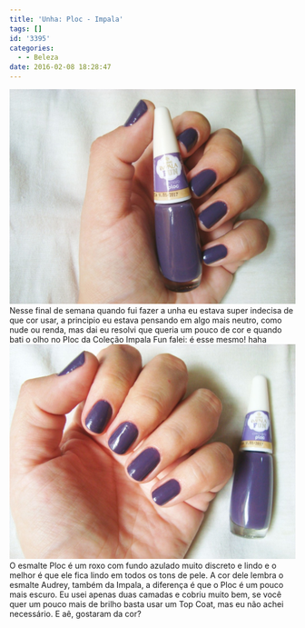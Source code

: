 ```yaml
---
title: 'Unha: Ploc - Impala'
tags: []
id: '3395'
categories:
  - - Beleza
date: 2016-02-08 18:28:47
---
```


[![nail - ploc da impala ](/wp-content/uploads/2016/02/esmalte-ploc-impala-1024x768.jpg)](/wp-content/uploads/2016/02/esmalte-ploc-impala.jpg) Nesse final de semana quando fui fazer a unha eu estava super indecisa de que cor usar, a principio eu estava pensando em algo mais neutro, como nude ou renda, mas dai eu resolvi que queria um pouco de cor e quando bati o olho no Ploc da Coleção Impala Fun falei: é esse mesmo! haha [![coleção impala fun - esmalte ploc ](/wp-content/uploads/2016/02/ploc-impala-fun-1024x768.jpg)](/wp-content/uploads/2016/02/ploc-impala-fun.jpg) O esmalte Ploc é um roxo com fundo azulado muito discreto e lindo e o melhor é que ele fica lindo em todos os tons de pele. A cor dele lembra o esmalte Audrey, também da Impala, a diferença é que o Ploc é um pouco mais escuro. Eu usei apenas duas camadas e cobriu muito bem, se você quer um pouco mais de brilho basta usar um Top Coat, mas eu não achei necessário. E aê, gostaram da cor?
